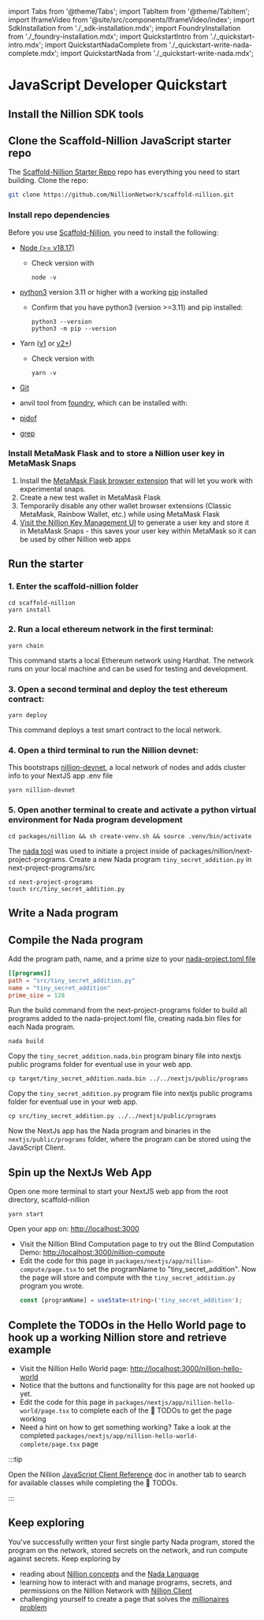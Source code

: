 import Tabs from '@theme/Tabs';
import TabItem from '@theme/TabItem';
import IframeVideo from '@site/src/components/IframeVideo/index';
import SdkInstallation from './\_sdk-installation.mdx';
import FoundryInstallation from './\_foundry-installation.mdx';
import QuickstartIntro from './\_quickstart-intro.mdx';
import QuickstartNadaComplete from './\_quickstart-write-nada-complete.mdx';
import QuickstartNada from './\_quickstart-write-nada.mdx';

# JavaScript Developer Quickstart

<QuickstartIntro/>

## Install the Nillion SDK tools

<SdkInstallation/>

## Clone the Scaffold-Nillion JavaScript starter repo

The [Scaffold-Nillion Starter Repo](https://github.com/NillionNetwork/scaffold-nillion) repo has everything you need to start building. Clone the repo:

```bash
git clone https://github.com/NillionNetwork/scaffold-nillion.git
```

### Install repo dependencies

Before you use [Scaffold-Nillion](https://github.com/NillionNetwork/scaffold-nillion), you need to install the following:

- [Node (>= v18.17)](https://nodejs.org/en/download/)

  - Check version with
    ```
    node -v
    ```

- [python3](https://www.python.org/downloads/) version 3.11 or higher with a working [pip](https://pip.pypa.io/en/stable/getting-started/) installed

  - Confirm that you have python3 (version >=3.11) and pip installed:
    ```
    python3 --version
    python3 -m pip --version
    ```

- Yarn ([v1](https://classic.yarnpkg.com/en/docs/install/) or [v2+](https://yarnpkg.com/getting-started/install))
  - Check version with
    ```
    yarn -v
    ```
- [Git](https://git-scm.com/downloads)

- anvil tool from [foundry](https://book.getfoundry.sh/getting-started/installation), which can be installed with:

  <FoundryInstallation/>

- [pidof](https://formulae.brew.sh/formula/pidof)
- [grep](https://formulae.brew.sh/formula/grep)

### Install MetaMask Flask and to store a Nillion user key in MetaMask Snaps

1. Install the [MetaMask Flask browser extension](https://docs.metamask.io/snaps/get-started/install-flask/) that will let you work with experimental snaps.
2. Create a new test wallet in MetaMask Flask
3. Temporarily disable any other wallet browser extensions (Classic MetaMask, Rainbow Wallet, etc.) while using MetaMask Flask
4. [Visit the Nillion Key Management UI](https://nillion-snap-site.vercel.app/) to generate a user key and store it in MetaMask Snaps - this saves your user key within MetaMask so it can be used by other Nillion web apps

## Run the starter

### 1. Enter the scaffold-nillion folder

```
cd scaffold-nillion
yarn install
```

### 2. Run a local ethereum network in the first terminal:

```
yarn chain
```

This command starts a local Ethereum network using Hardhat. The network runs on your local machine and can be used for testing and development.

### 3. Open a second terminal and deploy the test ethereum contract:

```
yarn deploy
```

This command deploys a test smart contract to the local network.

### 4. Open a third terminal to run the Nillion devnet:

This bootstraps [nillion-devnet](/nillion-devnet), a local network of nodes and adds cluster info to your NextJS app .env file

```
yarn nillion-devnet
```

### 5. Open another terminal to create and activate a python virtual environment for Nada program development

```
cd packages/nillion && sh create-venv.sh && source .venv/bin/activate
```

The [nada tool](https://docs.nillion.com/nada) was used to initiate a project inside of packages/nillion/next-project-programs. Create a new Nada program `tiny_secret_addition.py` in next-project-programs/src

```
cd next-project-programs
touch src/tiny_secret_addition.py
```

## Write a Nada program

<QuickstartNadaComplete/>

<QuickstartNada/>

## Compile the Nada program

Add the program path, name, and a prime size to your [nada-project.toml file](https://github.com/NillionNetwork/scaffold-nillion/blob/main/packages/nillion/next-project-programs/nada-project.toml)

```toml
[[programs]]
path = "src/tiny_secret_addition.py"
name = "tiny_secret_addition"
prime_size = 128
```

Run the build command from the next-project-programs folder to build all programs added to the nada-project.toml file, creating nada.bin files for each Nada program.

```
nada build
```

Copy the `tiny_secret_addition.nada.bin` program binary file into nextjs public programs folder for eventual use in your web app.

```
cp target/tiny_secret_addition.nada.bin ../../nextjs/public/programs
```

Copy the `tiny_secret_addition.py` program file into nextjs public programs folder for eventual use in your web app.

```
cp src/tiny_secret_addition.py ../../nextjs/public/programs
```

Now the NextJs app has the Nada program and binaries in the `nextjs/public/programs` folder, where the program can be stored using the JavaScript Client.

## Spin up the NextJs Web App

Open one more terminal to start your NextJS web app from the root directory, scaffold-nillion

```
yarn start
```

Open your app on: [http://localhost:3000](http://localhost:3000)

- Visit the Nillion Blind Computation page to try out the Blind Computation Demo: [http://localhost:3000/nillion-compute](http://localhost:3000/nillion-compute)
- Edit the code for this page in `packages/nextjs/app/nillion-compute/page.tsx` to set the programName to "tiny_secret_addition". Now the page will store and compute with the `tiny_secret_addition.py` program you wrote.
  ```ts
  const [programName] = useState<string>('tiny_secret_addition');
  ```

## Complete the TODOs in the Hello World page to hook up a working Nillion store and retrieve example

- Visit the Nillion Hello World page: [http://localhost:3000/nillion-hello-world](http://localhost:3000/nillion-hello-world)
- Notice that the buttons and functionality for this page are not hooked up yet.
- Edit the code for this page in `packages/nextjs/app/nillion-hello-world/page.tsx` to complete each of the 🎯 TODOs to get the page working
- Need a hint on how to get something working? Take a look at the completed `packages/nextjs/app/nillion-hello-world-complete/page.tsx` page

:::tip

Open the Nillion [JavaScript Client Reference](https://nillion.pub/nillion-js-reference/) doc in another tab to search for available classes while completing the 🎯 TODOs.

:::

## Keep exploring

You've successfully written your first single party Nada program, stored the program on the network, stored secrets on the network, and run compute against secrets. Keep exploring by

- reading about [Nillion concepts](/concepts) and the [Nada Language](nada-lang)
- learning how to interact with and manage programs, secrets, and permissions on the Nillion Network with [Nillion Client](/js-client)
- challenging yourself to create a page that solves the [millionaires problem](/multi-party-computation#classic-scenario-the-millionaires-problem)
